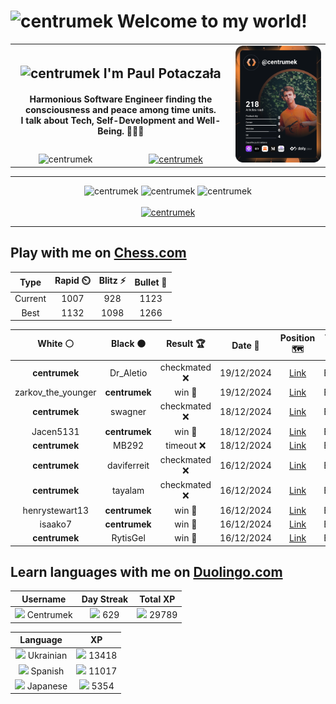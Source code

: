 <h1>
  <img
    src="https://emojis.slackmojis.com/emojis/images/1531849430/4246/blob-sunglasses.gif"
    width="30"
    alt="centrumek"
  />
  Welcome to my world!
</h1>

<table>
  <tbody>
    <tr>
      <td align="center" width="70%" colspan="2">
        <h2>
          <img
            src="https://raw.githubusercontent.com/MartinHeinz/MartinHeinz/master/wave.gif"
            width="30px"
            alt="centrumek"
          />
          I'm Paul Potaczała
        </h2>
        <h4>
          Harmonious Software Engineer finding the consciousness and peace among time units.
          <br/>
          I talk about Tech, Self-Development and Well-Being. 🌿🧘🚀
        </h4>
      </td>
      <td width="30%" rowspan="2">
        <a href="https://app.daily.dev/centrumek">
          <img
            src="./devcard.svg"
            alt="centrumek"
          />
        </a>
      </td>
    </tr>
    <tr align="center">
      <td>
        <img
          src="https://komarev.com/ghpvc/?username=centrumek&label=visitors&color=0e75b6&style=flat"
          alt="centrumek"
        >
      </td>
      <td>
        <a href="https://stackoverflow.com/users/14496012/centrumek">
          <img
            src="https://stackoverflow.com/users/flair/14496012.png?theme=dark"
            alt="centrumek"
          >
        </a>
      </td>
    </tr>
  </tbody>
</table>

---
<div align="center">
  <img 
    src="https://github-readme-stats.vercel.app/api?username=centrumek&show_icons=true&count_private=true&theme=dark&hide_border=true&hide=issues,contribs&bg_color=00000000"
    alt="centrumek"
  />
  <img
    src="https://github-readme-stats.vercel.app/api/top-langs/?username=centrumek&layout=compact&hide_border=true&theme=dark&bg_color=00000000&langs_count=6&exclude_repo=air-statistic-app"
    alt="centrumek"
  />
  <img 
    src="https://github-readme-streak-stats.herokuapp.com?user=centrumek&theme=dark&hide_border=true&background=FFFFFF00"
    alt="centrumek"
  />
  <br/>
  <br/>
  <a href="https://www.buymeacoffee.com/centrumek">
    <img
      src="https://cdn.buymeacoffee.com/buttons/v2/default-orange.png"
      height="50"
      width="210"
      alt="centrumek"
    />
  </a>
</div>

---

## Play with me on [Chess.com](https://www.chess.com/member/centrumek)

<div align="center">
<!--START_SECTION:chessStats-->
<!-- Automatically generated with https://github.com/Balastrong/chess-stats-action -->

| Type | Rapid ⏲️ | Blitz ⚡ | Bullet 🔫 |
|:---:|:---:|:---:|:---:|
| Current | 1007 | 928 | 1123 |
| Best | 1132 | 1098 | 1266 |

| White ⚪ | Black ⚫ | Result 🏆 | Date 📅 | Position 🗺️ | Type 🕕 |
|:---:|:---:|:---:|:---:|:---:|:---:|
| **centrumek** | Dr_Aletio | checkmated ❌ | 19/12/2024 | <a href="http://www.ee.unb.ca/cgi-bin/tervo/fen.pl?select=4r1k1/ppb2ppp/8/2p2PNn/7P/2PPp3/PP2N2q/4RQK1 w - -">Link</a> | Bullet |
| zarkov_the_younger | **centrumek** | win 🥇 | 19/12/2024 | <a href="http://www.ee.unb.ca/cgi-bin/tervo/fen.pl?select=8/p2k4/1p6/2pK4/2P1P3/1P1B4/P7/2B5 w - -">Link</a> | Bullet |
| **centrumek** | swagner | checkmated ❌ | 18/12/2024 | <a href="http://www.ee.unb.ca/cgi-bin/tervo/fen.pl?select=rnb1k1nr/b4p1p/3p4/Pp6/4PNp1/P1NP2P1/1B3q1P/R2QKB1R w KQkq -">Link</a> | Bullet |
| Jacen5131 | **centrumek** | win 🥇 | 18/12/2024 | <a href="http://www.ee.unb.ca/cgi-bin/tervo/fen.pl?select=6r1/3Q3p/3p4/p1bP3k/5p2/6P1/PP4KP/8 w - -">Link</a> | Bullet |
| **centrumek** | MB292 | timeout ❌ | 18/12/2024 | <a href="http://www.ee.unb.ca/cgi-bin/tervo/fen.pl?select=5r2/p1R3p1/1p4k1/2p1K1P1/P1Pp4/3P4/2P5/3b4 w - -">Link</a> | Bullet |
| **centrumek** | daviferreit | checkmated ❌ | 16/12/2024 | <a href="http://www.ee.unb.ca/cgi-bin/tervo/fen.pl?select=6R1/pp3p1p/7k/3p2p1/3P1q2/7K/7r/8 w - -">Link</a> | Bullet |
| **centrumek** | tayalam | checkmated ❌ | 16/12/2024 | <a href="http://www.ee.unb.ca/cgi-bin/tervo/fen.pl?select=2br2k1/5ppp/4p3/4P3/1q2K1PP/4PP2/8/5n2 w - -">Link</a> | Bullet |
| henrystewart13 | **centrumek** | win 🥇 | 16/12/2024 | <a href="http://www.ee.unb.ca/cgi-bin/tervo/fen.pl?select=8/6k1/3Bp2p/4P1p1/5n2/6KP/4rP2/8 w - -">Link</a> | Bullet |
| isaako7 | **centrumek** | win 🥇 | 16/12/2024 | <a href="http://www.ee.unb.ca/cgi-bin/tervo/fen.pl?select=r6r/1b3k2/ppn1p1pp/2p2p2/2PbnP2/5BN1/PP1B2PP/R2Q1R1K w - -">Link</a> | Bullet |
| **centrumek** | RytisGel | win 🥇 | 16/12/2024 | <a href="http://www.ee.unb.ca/cgi-bin/tervo/fen.pl?select=N7/p4Rk1/1p1p4/7p/7P/2PP4/P1P5/2K2R2 b - -">Link</a> | Bullet |

<!--END_SECTION:chessStats-->
</div>

## Learn languages with me on [Duolingo.com](https://www.duolingo.com/profile/Centrumek)

<div align="center">
<!--START_SECTION:duolingoStats-->
<!-- Automatically generated with https://github.com/centrumek/duolingo-readme-stats-->

| Username | Day Streak | Total XP |
|:---:|:---:|:---:|
| <img src="https://raw.githubusercontent.com/centrumek/duolingo-readme-stats/main/assets/duolingo.png" height="12"> Centrumek | <img src="https://raw.githubusercontent.com/centrumek/duolingo-readme-stats/main/assets/streakinactive.svg" height="12"> 629 | <img src="https://raw.githubusercontent.com/centrumek/duolingo-readme-stats/main/assets/xp.svg" height="12"> 29789 | <img src="https://raw.githubusercontent.com/centrumek/duolingo-readme-stats/main/assets/xp.svg" height="12"> 0 |

| Language | XP |
|:---:|:---:|
| <img src="https://raw.githubusercontent.com/centrumek/duolingo-readme-stats/main/assets/langs/ukrainian.svg" height="12"> Ukrainian | <img src="https://raw.githubusercontent.com/centrumek/duolingo-readme-stats/main/assets/xp.svg" height="12"> 13418 |
| <img src="https://raw.githubusercontent.com/centrumek/duolingo-readme-stats/main/assets/langs/spanish.svg" height="12"> Spanish | <img src="https://raw.githubusercontent.com/centrumek/duolingo-readme-stats/main/assets/xp.svg" height="12"> 11017 |
| <img src="https://raw.githubusercontent.com/centrumek/duolingo-readme-stats/main/assets/langs/japanese.svg" height="12"> Japanese | <img src="https://raw.githubusercontent.com/centrumek/duolingo-readme-stats/main/assets/xp.svg" height="12"> 5354 |

<!--END_SECTION:duolingoStats-->
</div>
<!--
**centrumek/centrumek** is a ✨ _special_ ✨ repository because its `README.md` (this file) appears on your GitHub profile.

Here are some ideas to get you started:

- 🔭 I’m currently working on ...
- 🌱 I’m currently learning ...
- 👯 I’m looking to collaborate on ...
- 🤔 I’m looking for help with ...
- 💬 Ask me about ...
- 📫 How to reach me: ...
- 😄 Pronouns: ...
- ⚡ Fun fact: ...
-->
